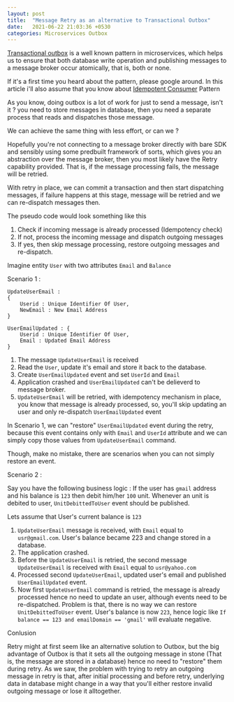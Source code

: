 ```yaml
---
layout: post
title:  "Message Retry as an alternative to Transactional Outbox"
date:   2021-06-22 21:03:36 +0530
categories: Microservices Outbox
---
```


[Transactional outbox](https://microservices.io/patterns/data/transactional-outbox.html) is a well known pattern in microservices, which helps us to ensure that both database write operation and publishing messages to a message broker occur atomically, that is, both or none.

If it's a first time you heard about the pattern, please google around. In this article i'll also assume that you know about [Idempotent Consumer](https://microservices.io/patterns/communication-style/idempotent-consumer.html) Pattern

As you know, doing outbox is a lot of work for just to send a message, isn't it ? you need to store messages in database, then you need a separate process that reads and dispatches those message.

We can achieve the same thing with less effort, or can we ?

Hopefully you're not connecting to a message broker directly with bare SDK and sensibly using some predbuilt framework of sorts, which gives you an abstraction over the message broker, then you most likely have the Retry capability provided. That is, if the message processing fails, the message will be retried.

With retry in place, we can commit a transaction and then start dispatching messages, if failure happens at this stage, message will be retried and we can re-dispatch messages then.

The pseudo code would look something like this

1. Check if incoming message is already processed (Idempotency check)
2. If not, process the incoming message and dispatch outgoing messages
3. If yes, then skip message processing, restore outgoing messages and re-dispatch.

Imagine entity `User` with two attributes `Email` and `Balance`

Scenario 1 :


```
UpdateUserEmail : 
{
    Userid : Unique Identifier Of User,
    NewEmail : New Email Address
}
```

```
UserEmailUpdated : {
    Userid : Unique Identifier Of User,
    Email : Updated Email Address
}
```

1. The message `UpdateUserEmail` is received
2. Read the `User`, update it's email and store it back to the database.
3. Create `UserEmailUpdated` event and set `UserId` and `Email`
4. Application crashed and `UserEmailUpdated` can't be delieverd to message broker.
5. `UpdateUserEmail` will be retried, with idempotency mechanism in place, you know that message is already processed, so, you'll skip updating an user and only re-dispatch `UserEmailUpdated` event 

In Scenario 1, we can "restore" `UserEmailUpdated` event during the retry, because this event contains only with `Email` and `UserId` attribute and we can simply copy those values from `UpdateUserEmail` command.

Though, make no mistake, there are scenarios when you can not simply restore an event.

Scenario 2 :

Say you have the following business logic : If the user has `gmail` address and his balance is `123` then debit him/her `100` unit. Whenever an unit is debited to user, `UnitDebittedToUser` event should be published.

Lets assume that User's current balance is `123`

1. `UpdateUserEmail` message is received, with `Email` equal to `usr@gmail.com`. User's balance became 223 and change stored in a database.
2. The application crashed.
3. Before the `UpdateUserEmail` is retried, the second message `UpdateUserEmail` is received with `Email` equal to `usr@yahoo.com`
4. Processed second `UpdateUserEmail`, updated user's email and published `UserEmailUpdated` event.
5. Now first `UpdateUserEmail` command is retried, the message is already processed hence no need to update an user, although events need to be re-dispatched. Problem is that, there is no way we can restore `UnitDebittedToUser` event. User's balance is now `223`, hence logic like `If balance == 123 and emailDomain == 'gmail'` will evaluate negative.

Conlusion

Retry might at first seem like an alternative solution to Outbox, but the big advantage of Outbox is that it sets all the outgoing message in stone (That is, the message are stored in a database) hence no need to "restore" them during retry. As we saw, the problem with trying to retry an outgoing message in retry is that, after initial processing and before retry, underlying data in database might change in a way that you'll either restore invalid outgoing message or lose it alltogether.
